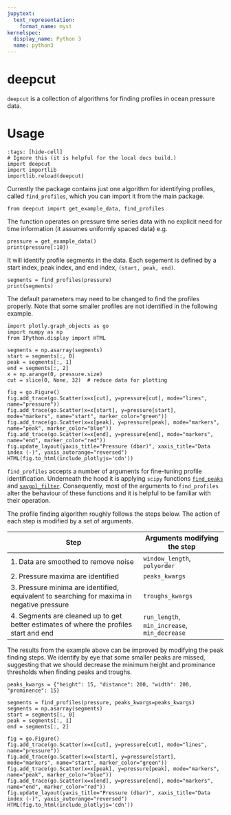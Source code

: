 ```yaml
---
jupytext:
  text_representation:
    format_name: myst
kernelspec:
  display_name: Python 3
  name: python3
---
```


# deepcut

`deepcut` is a collection of algorithms for finding profiles in ocean pressure data. 

# Usage


```{code-cell}
:tags: [hide-cell]
# Ignore this (it is helpful for the local docs build.)
import deepcut
import importlib
importlib.reload(deepcut)
```

Currently the package contains just one algorithm for identifying profiles, called `find_profiles`, which you can import it from the main package. 

```{code-cell}
from deepcut import get_example_data, find_profiles
```

The function operates on pressure time series data with no explicit need for time information (it assumes uniformly spaced data) e.g.

```{code-cell}
pressure = get_example_data()
print(pressure[:10])
```

It will identify profile segments in the data. Each segement is defined by a start index, peak index, and end index, `(start, peak, end)`.

```{code-cell}
segments = find_profiles(pressure)
print(segments)
```

The default parameters may need to be changed to find the profiles properly. Note that some smaller profiles are not identified in the following example.

```{code-cell}
import plotly.graph_objects as go
import numpy as np
from IPython.display import HTML

segments = np.asarray(segments)
start = segments[:, 0]
peak = segments[:, 1]
end = segments[:, 2]
x = np.arange(0, pressure.size)
cut = slice(0, None, 32)  # reduce data for plotting

fig = go.Figure()
fig.add_trace(go.Scatter(x=x[cut], y=pressure[cut], mode="lines", name="pressure"))
fig.add_trace(go.Scatter(x=x[start], y=pressure[start], mode="markers", name="start", marker_color="green"))
fig.add_trace(go.Scatter(x=x[peak], y=pressure[peak], mode="markers", name="peak", marker_color="blue"))
fig.add_trace(go.Scatter(x=x[end], y=pressure[end], mode="markers", name="end", marker_color="red"))
fig.update_layout(yaxis_title="Pressure (dbar)", xaxis_title="Data index (-)", yaxis_autorange="reversed")
HTML(fig.to_html(include_plotlyjs='cdn'))
```

`find_profiles` accepts a number of arguments for fine-tuning profile identification. Underneath the hood it is applying `scipy` functions [`find_peaks`](https://docs.scipy.org/doc/scipy/reference/generated/scipy.signal.find_peaks.html) and [`savgol_filter`](https://docs.scipy.org/doc/scipy/reference/generated/scipy.signal.savgol_filter.html). Consequently, most of the arguments to `find_profiles` alter the behaviour of these functions and it is helpful to be familiar with their operation. 

The profile finding algorithm roughly follows the steps below. The action of each step is modified by a set of arguments. 

| Step    | Arguments modifying the step |
| -------- | ------- |
| 1. Data are smoothed to remove noise | `window_length`, `polyorder` |
| 2. Pressure maxima are identified | `peaks_kwargs` |
| 3. Pressure minima are identified, equivalent to searching for maxima in negative pressure | `troughs_kwargs` |
| 4. Segments are cleaned up to get better estimates of where the profiles start and end | `run_length`, `min_increase`, `min_decrease` | 

The results from the example above can be improved by modifying the peak finding steps. We identify by eye that some smaller peaks are missed, suggesting that we should decrease the minimum height and prominance thresholds when finding peaks and troughs. 

```{code-cell}
peaks_kwargs = {"height": 15, "distance": 200, "width": 200, "prominence": 15}

segments = find_profiles(pressure, peaks_kwargs=peaks_kwargs)
segments = np.asarray(segments)
start = segments[:, 0]
peak = segments[:, 1]
end = segments[:, 2]

fig = go.Figure()
fig.add_trace(go.Scatter(x=x[cut], y=pressure[cut], mode="lines", name="pressure"))
fig.add_trace(go.Scatter(x=x[start], y=pressure[start], mode="markers", name="start", marker_color="green"))
fig.add_trace(go.Scatter(x=x[peak], y=pressure[peak], mode="markers", name="peak", marker_color="blue"))
fig.add_trace(go.Scatter(x=x[end], y=pressure[end], mode="markers", name="end", marker_color="red"))
fig.update_layout(yaxis_title="Pressure (dbar)", xaxis_title="Data index (-)", yaxis_autorange="reversed")
HTML(fig.to_html(include_plotlyjs='cdn'))
```
